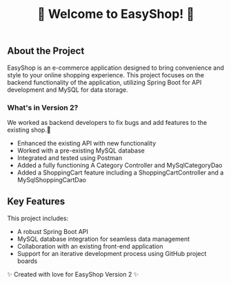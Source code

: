 <!DOCTYPE html>
<html lang="en">
<head>
    <meta charset="UTF-8">
    <meta name="viewport" content="width=device-width, initial-scale=1.0">
   </head>
<body>
    <header>
        <h1>🌟 Welcome to EasyShop! 🌟</h1>
    </header>
    <main>
        <h2>About the Project</h2>
        <p>
            <span class="highlight">EasyShop</span> is an e-commerce application designed to bring convenience and style
            to your online shopping experience. This project focuses on the backend functionality of the application,
            utilizing <span class="highlight">Spring Boot</span> for API development and <span class="highlight">MySQL</span> for
            data storage.
        </p>
        <h3>What's in Version 2?</h3>
        <p>
            We worked as backend developers to fix bugs and add features to the existing shop.💖
        </p>
        <ul>
            <li>Enhanced the existing API with new functionality</li>
            <li>Worked with a pre-existing MySQL database</li>
            <li>Integrated and tested using Postman</li>
            <li>Added a fully functioning A Category Controller and MySqlCategoryDao</li>
            <li> Added a ShoppingCart feature including a ShoppingCartController and a MySqlShoppingCartDao</li>
        </ul>
        <h2>Key Features</h2>
        <p>
            This project includes:
        </p>
        <ul>
            <li>A robust Spring Boot API</li>
            <li>MySQL database integration for seamless data management</li>
            <li>Collaboration with an existing front-end application</li>
            <li>Support for an iterative development process using GitHub project boards</li>
        </ul>
    </main>
    <footer>
        <p>✨ Created with love for EasyShop Version 2 ✨</p>
    </footer>
</body>
</html>
